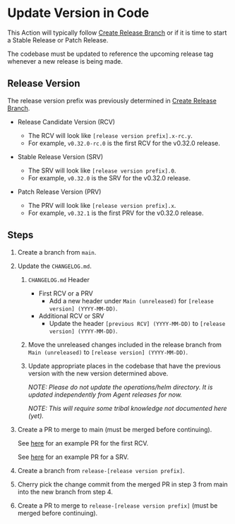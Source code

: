 # Update Version in Code

This Action will typically follow [Create Release Branch](./create-release-branch.md) or if it is time to start a Stable Release or Patch Release.

The codebase must be updated to reference the upcoming release tag whenever a new release is being made.

## Release Version

The release version prefix was previously determined in [Create Release Branch](./create-release-branch.md).

- Release Candidate Version (RCV)

    - The RCV will look like `[release version prefix].x-rc.y`.
    - For example, `v0.32.0-rc.0` is the first RCV for the v0.32.0 release.

- Stable Release Version (SRV)

    - The SRV will look like `[release version prefix].0`.
    - For example, `v0.32.0` is the SRV for the v0.32.0 release.

- Patch Release Version (PRV)

    - The PRV will look like `[release version prefix].x`.
    - For example, `v0.32.1` is the first PRV for the v0.32.0 release.

## Steps

1. Create a branch from `main`.

2. Update the `CHANGELOG.md`.

    1. `CHANGELOG.md` Header
        - First RCV or a PRV
            - Add a new header under `Main (unreleased)` for `[release version] (YYYY-MM-DD)`.
        - Additional RCV or SRV
            - Update the header `[previous RCV] (YYYY-MM-DD)` to `[release version] (YYYY-MM-DD)`.

    2. Move the unreleased changes included in the release branch from `Main (unreleased)` to `[release version] (YYYY-MM-DD)`.

    3. Update appropriate places in the codebase that have the previous version with the new version determined above.

        *NOTE: Please do not update the operations/helm directory. It is updated independently from Agent releases for now.*
    
        *NOTE: This will require some tribal knowledge not documented here (yet).*

3. Create a PR to merge to main (must be merged before continuing).

    See [here](https://github.com/grafana/agent/pull/2838/files) for an example PR for the first RCV.

    See [here](https://github.com/grafana/agent/pull/2873/files) for an example PR for a SRV.

4. Create a branch from `release-[release version prefix]`.

5. Cherry pick the change commit from the merged PR in step 3 from main into the new branch from step 4.

6. Create a PR to merge to `release-[release version prefix]` (must be merged before continuing).